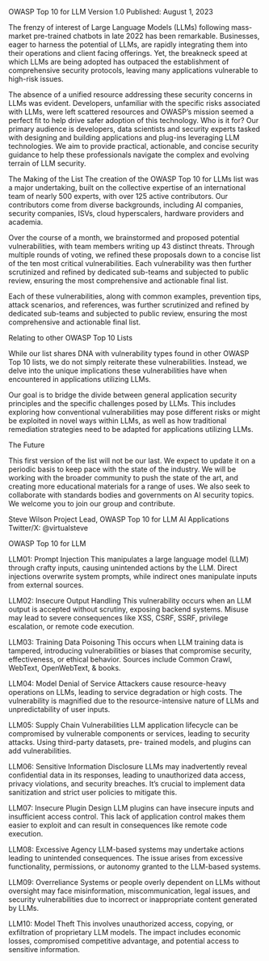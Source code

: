 ﻿OWASP Top 10 for LLM
Version 1.0 
Published: August 1, 2023


The frenzy of interest of Large Language Models (LLMs) following mass-market pre-trained chatbots in late 2022 has been remarkable. Businesses, eager to harness the potential of LLMs, are rapidly integrating them into their operations and client facing offerings. Yet, the breakneck speed at which LLMs are being adopted has outpaced the establishment of comprehensive security protocols, leaving many applications vulnerable to high-risk issues.

The absence of a unified resource addressing these security concerns in LLMs was evident. Developers, unfamiliar with the specific risks associated with LLMs, were left scattered resources and OWASP’s mission seemed a perfect fit to help drive safer adoption of this technology.
Who is it for?
Our primary audience is developers, data scientists and security experts tasked with designing and building applications and plug-ins leveraging LLM technologies. We aim to provide practical, actionable, and concise security guidance to help these professionals navigate the complex and evolving terrain of LLM security.

The Making of the List
The creation of the OWASP Top 10 for LLMs list was a major undertaking, built on the collective expertise of an international team of nearly 500 experts, with over 125 active contributors. Our contributors come from diverse backgrounds, including AI companies, security companies, ISVs, cloud hyperscalers, hardware providers and academia.

Over the course of a month, we brainstormed and proposed potential vulnerabilities, with team members writing up 43 distinct threats. Through multiple rounds of voting, we refined these proposals down to a concise list of the ten most critical vulnerabilities. Each vulnerability was then further scrutinized and refined by dedicated sub-teams and subjected to public review, ensuring the most comprehensive and actionable final list.

Each of these vulnerabilities, along with common examples, prevention tips, attack scenarios, and references, was further scrutinized and refined by dedicated sub-teams and subjected to public review, ensuring the most comprehensive and actionable final list.

Relating to other OWASP Top 10 Lists

While our list shares DNA with vulnerability types found in other OWASP Top 10 lists, we do not simply reiterate these vulnerabilities. Instead, we delve into the unique implications these vulnerabilities have when encountered in applications utilizing LLMs.

Our goal is to bridge the divide between general application security principles and the specific challenges posed by LLMs. This includes exploring how conventional vulnerabilities may pose different risks or might be exploited in novel ways within LLMs, as well as how traditional remediation strategies need to be adapted for applications utilizing LLMs.

The Future

This first version of the list will not be our last. We expect to update it on a periodic basis to keep pace with the state of the industry. We will be working with the broader community to push the state of the art, and creating more educational materials for a range of uses. We also seek to collaborate with standards bodies and governments on AI security topics. We welcome you to join our group and contribute.

Steve Wilson
Project Lead, OWASP Top 10 for LLM AI Applications
Twitter/X: @virtualsteve



OWASP Top 10 for LLM

LLM01: Prompt Injection
This manipulates a large language model (LLM) through crafty inputs, causing unintended actions by the LLM. Direct injections overwrite system prompts, while indirect ones manipulate inputs from external sources.

LLM02: Insecure Output Handling
This vulnerability occurs when an LLM output is accepted without scrutiny, exposing backend systems. Misuse may lead to severe consequences like XSS, CSRF, SSRF, privilege escalation, or remote code execution.

LLM03: Training Data Poisoning
This occurs when LLM training data is tampered, introducing vulnerabilities or biases that compromise security, effectiveness, or ethical behavior. Sources include Common Crawl, WebText, OpenWebText, & books.

LLM04: Model Denial of Service
Attackers cause resource-heavy operations on LLMs, leading to service degradation or high costs. The vulnerability is magnified due to the resource-intensive nature of LLMs and unpredictability of user inputs.

LLM05: Supply Chain Vulnerabilities
LLM application lifecycle can be compromised by vulnerable components or services, leading to security attacks. Using third-party datasets, pre- trained models, and plugins can add vulnerabilities.

LLM06: Sensitive Information Disclosure
LLMs may inadvertently reveal confidential data in its responses, leading to unauthorized data access, privacy violations, and security breaches. It’s crucial to implement data sanitization and strict user policies to mitigate this.

LLM07: Insecure Plugin Design
LLM plugins can have insecure inputs and insufficient access control. This lack of application control makes them easier to exploit and can result in consequences like remote code execution.

LLM08: Excessive Agency
LLM-based systems may undertake actions leading to unintended consequences. The issue arises from excessive functionality, permissions, or autonomy granted to the LLM-based systems.

LLM09: Overreliance
Systems or people overly dependent on LLMs without oversight may face misinformation, miscommunication, legal issues, and security vulnerabilities due to incorrect or inappropriate content generated by LLMs.

LLM10: Model Theft
This involves unauthorized access, copying, or exfiltration of proprietary LLM models. The impact includes economic losses, compromised competitive advantage, and potential access to sensitive information.
